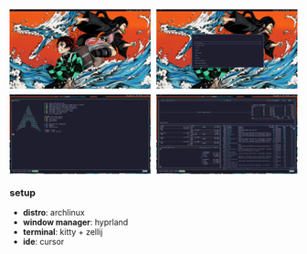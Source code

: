 
<div style="display: grid; grid-template-columns: repeat(2, 1fr); gap: 10px;">
  <img src="screenshots/desktop.png" alt="desktop" style="width: 100%; height: auto;">
  <img src="screenshots/wofi.png" alt="wofi" style="width: 100%; height: auto;">
  <img src="screenshots/fastfetch.png" alt="fastfetch" style="width: 100%; height: auto;">
  <img src="screenshots/btop.png" alt="btop" style="width: 100%; height: auto;">
</div>

### setup
- **distro**: archlinux
- **window manager**: hyprland
- **terminal**: kitty + zellij
- **ide**: cursor
